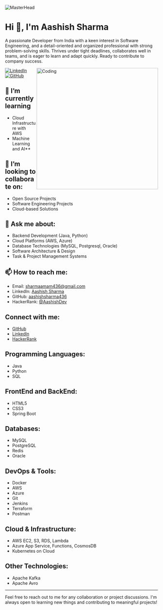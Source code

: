 ![MasterHead](https://developers.giphy.com/branch/master/static/api-512d36c09662682717108a38bbb5c57d.gif)
# Hi 👋, I'm Aashish Sharma
  
A passionate Developer from India with a keen interest in Software Engineering, and a detail-oriented and organized professional with strong problem-solving skills. Thrives under tight deadlines, collaborates well in teams, and is eager to learn and adapt quickly. Ready to contribute to company success.


<img align="right" alt="Coding" width="400" src="https://cdn.dribbble.com/users/1162077/screenshots/3848914/programmer.gif">

[![LinkedIn](https://img.shields.io/badge/LinkedIn-Aashish%20Sharma-blue)](https://www.linkedin.com/in/5448aashishsharma/)
[![GitHub](https://img.shields.io/badge/GitHub-aashishsharma436-black)](https://github.com/aashishsharma436)

## 🌱 I’m currently learning  
- Cloud Infrastructure with AWS
- Machine Learning and AI**

## 👯 I’m looking to collaborate on:
- Open Source Projects
- Software Engineering Projects
- Cloud-based Solutions

## 💬 Ask me about:
- Backend Development (Java, Python)
- Cloud Platforms (AWS, Azure)
- Database Technologies (MySQL, Postgresql, Oracle)
- Software Architecture & Design
- Task & Project Management Systems

## 📫 How to reach me:
- Email: sharmaamam436@gmail.com
- LinkedIn: [Aashish Sharma](https://www.linkedin.com/in/5448aashishsharma/)
- GitHub: [aashishsharma436](https://github.com/aashishsharma436)
- HackerRank: [@AashishDev](https://www.hackerrank.com/profile/aashish_sharma4)

## Connect with me:
- [GitHub](https://github.com/aashishsharma436)
- [LinkedIn](https://www.linkedin.com/in/5448aashishsharma/)
- [HackerRank](https://www.hackerrank.com/profile/aashish_sharma4)

## Programming Languages:
- Java
- Python
- SQL

## FrontEnd and BackEnd:
- HTML5
- CSS3
- Spring Boot

## Databases:
- MySQL
- PostgreSQL
- Redis
- Oracle

## DevOps & Tools:
- Docker
- AWS
- Azure
- Git
- Jenkins
- Terraform
- Postman

## Cloud & Infrastructure:
- AWS EC2, S3, RDS, Lambda
- Azure App Service, Functions, CosmosDB
- Kubernetes on Cloud

## Other Technologies:
- Apache Kafka
- Apache Avro

---

Feel free to reach out to me for any collaboration or project discussions. I'm always open to learning new things and contributing to meaningful projects!

